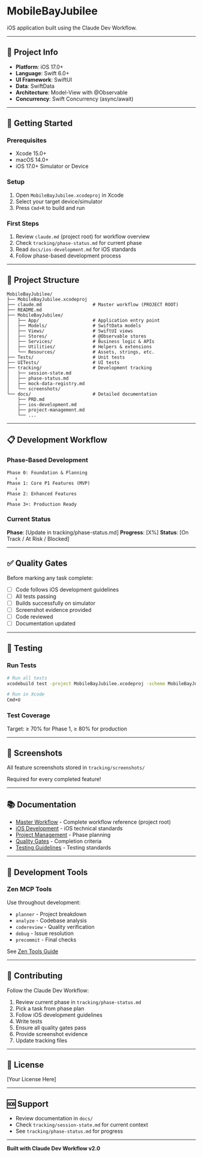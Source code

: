 # MobileBayJubilee

iOS application built using the Claude Dev Workflow.

---

## 📱 Project Info

- **Platform**: iOS 17.0+
- **Language**: Swift 6.0+
- **UI Framework**: SwiftUI
- **Data**: SwiftData
- **Architecture**: Model-View with @Observable
- **Concurrency**: Swift Concurrency (async/await)

---

## 🚀 Getting Started

### Prerequisites

- Xcode 15.0+
- macOS 14.0+
- iOS 17.0+ Simulator or Device

### Setup

1. Open `MobileBayJubilee.xcodeproj` in Xcode
2. Select your target device/simulator
3. Press `Cmd+R` to build and run

### First Steps

1. Review `claude.md` (project root) for workflow overview
2. Check `tracking/phase-status.md` for current phase
3. Read `docs/ios-development.md` for iOS standards
4. Follow phase-based development process

---

## 📁 Project Structure

```
MobileBayJubilee/
├── MobileBayJubilee.xcodeproj
├── claude.md                   # Master workflow (PROJECT ROOT)
├── README.md
├── MobileBayJubilee/
│   ├── App/                    # Application entry point
│   ├── Models/                 # SwiftData models
│   ├── Views/                  # SwiftUI views
│   ├── Stores/                 # @Observable stores
│   ├── Services/               # Business logic & APIs
│   ├── Utilities/              # Helpers & extensions
│   └── Resources/              # Assets, strings, etc.
├── Tests/                      # Unit tests
├── UITests/                    # UI tests
├── tracking/                   # Development tracking
│   ├── session-state.md
│   ├── phase-status.md
│   ├── mock-data-registry.md
│   └── screenshots/
└── docs/                       # Detailed documentation
    ├── PRD.md
    ├── ios-development.md
    ├── project-management.md
    └── ...
```

---

## 📋 Development Workflow

### Phase-Based Development

```
Phase 0: Foundation & Planning
   ↓
Phase 1: Core P1 Features (MVP)
   ↓
Phase 2: Enhanced Features
   ↓
Phase 3+: Production Ready
```

### Current Status

**Phase**: [Update in tracking/phase-status.md]
**Progress**: [X%]
**Status**: [On Track / At Risk / Blocked]

---

## ✅ Quality Gates

Before marking any task complete:

- [ ] Code follows iOS development guidelines
- [ ] All tests passing
- [ ] Builds successfully on simulator
- [ ] Screenshot evidence provided
- [ ] Code reviewed
- [ ] Documentation updated

---

## 🧪 Testing

### Run Tests

```bash
# Run all tests
xcodebuild test -project MobileBayJubilee.xcodeproj -scheme MobileBayJubilee -destination 'platform=iOS Simulator,name=iPhone 15'

# Run in Xcode
Cmd+U
```

### Test Coverage

Target: ≥ 70% for Phase 1, ≥ 80% for production

---

## 📸 Screenshots

All feature screenshots stored in `tracking/screenshots/`

Required for every completed feature!

---

## 📚 Documentation

- [Master Workflow](claude.md) - Complete workflow reference (project root)
- [iOS Development](docs/ios-development.md) - iOS technical standards
- [Project Management](docs/project-management.md) - Phase planning
- [Quality Gates](docs/quality-gates.md) - Completion criteria
- [Testing Guidelines](docs/testing-guidelines.md) - Testing standards

---

## 🔧 Development Tools

### Zen MCP Tools

Use throughout development:
- `planner` - Project breakdown
- `analyze` - Codebase analysis
- `codereview` - Quality verification
- `debug` - Issue resolution
- `precommit` - Final checks

See [Zen Tools Guide](docs/zen-tools-guide.md)

---

## 🤝 Contributing

Follow the Claude Dev Workflow:

1. Review current phase in `tracking/phase-status.md`
2. Pick a task from phase plan
3. Follow iOS development guidelines
4. Write tests
5. Ensure all quality gates pass
6. Provide screenshot evidence
7. Update tracking files

---

## 📝 License

[Your License Here]

---

## 🆘 Support

- Review documentation in `docs/`
- Check `tracking/session-state.md` for current context
- See `tracking/phase-status.md` for progress

---

**Built with Claude Dev Workflow v2.0**
